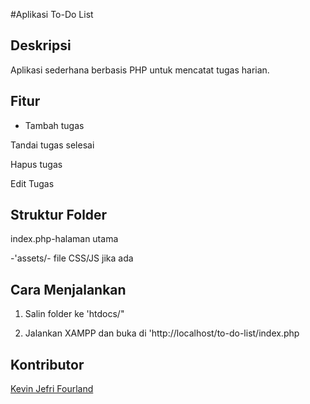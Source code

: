 #Aplikasi To-Do List

## Deskripsi

Aplikasi sederhana berbasis PHP untuk mencatat tugas harian.

## Fitur

- Tambah tugas

Tandai tugas selesai

Hapus tugas

Edit Tugas

## Struktur Folder

index.php-halaman utama

-'assets/- file CSS/JS jika ada

## Cara Menjalankan

1. Salin folder ke 'htdocs/"

2. Jalankan XAMPP dan buka di 'http://localhost/to-do-list/index.php

## Kontributor

[Kevin Jefri Fourland ](https://github.com/KevinFourland)